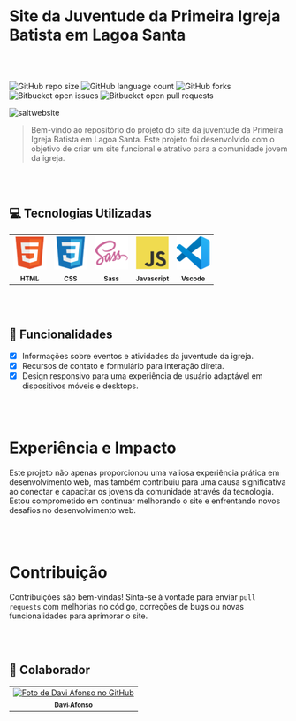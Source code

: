 # Site da Juventude da Primeira Igreja Batista em Lagoa Santa 

<br>
<br>

![GitHub repo size](https://img.shields.io/github/repo-size/Daviafonso88/SaltWeb)
![GitHub language count](https://img.shields.io/github/languages/count/Daviafonso88/SaltWeb)
![GitHub forks](https://img.shields.io/github/forks/Daviafonso88/SaltWeb)
![Bitbucket open issues](https://img.shields.io/bitbucket/issues/Daviafonso88/SaltWeb)
![Bitbucket open pull requests](https://img.shields.io/bitbucket/pr-raw/Daviafonso88/SaltWeb)


![saltwebsite](https://github.com/DaviAfonso88/SaltWeb/assets/89953265/db2ab49d-6a23-486e-81a2-8ad3b3f04e04)


> Bem-vindo ao repositório do projeto do site da juventude da Primeira Igreja Batista em Lagoa Santa. Este projeto foi desenvolvido com o objetivo de criar um site funcional e atrativo para a comunidade jovem da igreja.

<br>
<br>

## 💻 Tecnologias Utilizadas 

<table>
  <tr>
    <td align="center">
      <a href="#">
        <img align="rigth" alt="DaviAfonso88-html" height="60" width="60" src="https://raw.githubusercontent.com/devicons/devicon/master/icons/html5/html5-original.svg"><br>
        <sub>
          <b>HTML</b>
        </sub>
      </a>
    </td>
    <td align="center">
      <a href="#">
        <img align="rigth" alt="DaviAfonso88-css3" height="60" width="60" src="https://raw.githubusercontent.com/devicons/devicon/master/icons/css3/css3-original.svg"><br>
        <sub>
          <b>CSS</b>
        </sub>
      </a>
    </td>
    <td align="center">
      <a href="#">
        <img align="rigth" alt="DaviAfonso88-sass" height="60" width="60" src="https://raw.githubusercontent.com/devicons/devicon/master/icons/sass/sass-original.svg"><br>
        <sub>
          <b>Sass</b>
        </sub>
      </a>
    </td>
    <td align="center">
      <a href="#">
        <img align="rigth" alt="DaviAfonso88-javascript" height="60" width="60" src="https://raw.githubusercontent.com/devicons/devicon/master/icons/javascript/javascript-original.svg"><br>
        <sub>
          <b>Javascript</b>
        </sub>
      </a>
    </td>
        <td align="center">
      <a href="#">
         <img align="rigth" alt="DaviAfonso88-vscode" height="60" width="60" src="https://raw.githubusercontent.com/devicons/devicon/master/icons/vscode/vscode-original.svg">
<br>
        <sub>
          <b>Vscode</b>
        </sub>
      </a>
    </td>
  </tr>
</table>

<br>
<br>

## 🔧 Funcionalidades 

- [x] Informações sobre eventos e atividades da juventude da igreja.
- [x] Recursos de contato e formulário para interação direta.
- [x] Design responsivo para uma experiência de usuário adaptável em dispositivos móveis e desktops.

<br>
<br>

# Experiência e Impacto

Este projeto não apenas proporcionou uma valiosa experiência prática em desenvolvimento web, mas também 
contribuiu para uma causa significativa ao conectar e capacitar os jovens da comunidade através da 
tecnologia. Estou comprometido em continuar melhorando o site e enfrentando novos desafios no 
desenvolvimento web.

<br>
<br>

# Contribuição

Contribuições são bem-vindas! Sinta-se à vontade para enviar `pull requests` com melhorias no código, correções de bugs ou novas funcionalidades para aprimorar o site.

<br>
<br>

## 🤝 Colaborador

<table>
  <tr>
    <td align="center">
      <a href="#">
         <img src="https://avatars.githubusercontent.com/u/89953265?v=4" width="100px;" alt="Foto de Davi Afonso no GitHub"/><br>
        <sub>
          <b>Davi Afonso</b>
        </sub>
      </a>
    </td>
</table>
